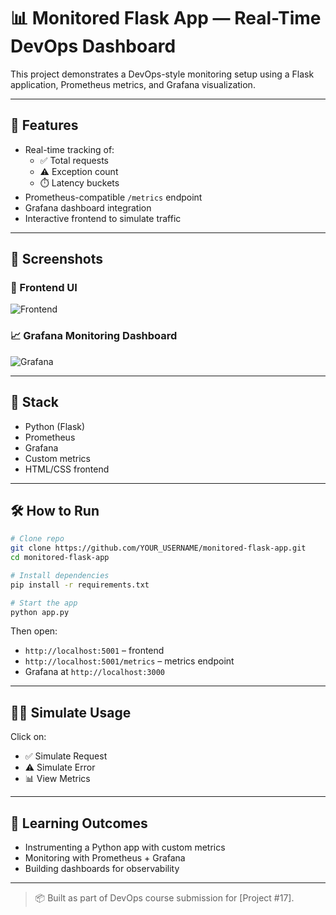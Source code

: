 
# 📊 Monitored Flask App — Real-Time DevOps Dashboard

This project demonstrates a DevOps-style monitoring setup using a Flask application, Prometheus metrics, and Grafana visualization.

---

## 🚀 Features

- Real-time tracking of:
  - ✅ Total requests
  - ⚠️ Exception count
  - ⏱️ Latency buckets
- Prometheus-compatible `/metrics` endpoint
- Grafana dashboard integration
- Interactive frontend to simulate traffic

---

## 📸 Screenshots

### 🔷 Frontend UI
![Frontend](screenshots/frontend.png)

### 📈 Grafana Monitoring Dashboard
![Grafana](screenshots/grafana.png)

---

## 🧰 Stack

- Python (Flask)
- Prometheus
- Grafana
- Custom metrics
- HTML/CSS frontend

---

## 🛠️ How to Run

```bash
# Clone repo
git clone https://github.com/YOUR_USERNAME/monitored-flask-app.git
cd monitored-flask-app

# Install dependencies
pip install -r requirements.txt

# Start the app
python app.py
```

Then open:

- `http://localhost:5001` – frontend
- `http://localhost:5001/metrics` – metrics endpoint
- Grafana at `http://localhost:3000`

---

## 👨‍💻 Simulate Usage

Click on:
- ✅ Simulate Request
- ⚠️ Simulate Error
- 📊 View Metrics

---

## 🧠 Learning Outcomes

- Instrumenting a Python app with custom metrics
- Monitoring with Prometheus + Grafana
- Building dashboards for observability

---

> 📦 Built as part of DevOps course submission for [Project #17].
